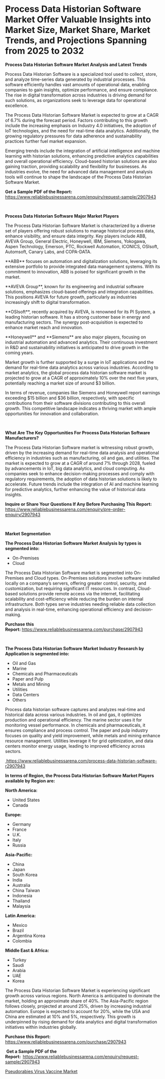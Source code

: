 <p><h1>Process Data Historian Software Market Offer Valuable Insights into Market Size, Market Share, Market Trends, and Projections Spanning from 2025 to 2032</h1></p><p><strong>Process Data Historian Software Market Analysis and Latest Trends</strong></p>
<p><p>Process Data Historian Software is a specialized tool used to collect, store, and analyze time-series data generated by industrial processes. This software efficiently handles vast amounts of operational data, enabling companies to gain insights, optimize performance, and ensure compliance. The rise in digital transformation across industries is driving demand for such solutions, as organizations seek to leverage data for operational excellence.</p><p>The Process Data Historian Software Market is expected to grow at a CAGR of 6.7% during the forecast period. Factors contributing to this growth include the increasing emphasis on Industry 4.0 initiatives, the adoption of IoT technologies, and the need for real-time data analytics. Additionally, the growing regulatory pressures for data adherence and sustainability practices further fuel market expansion. </p><p>Emerging trends include the integration of artificial intelligence and machine learning with historian solutions, enhancing predictive analytics capabilities and overall operational efficiency. Cloud-based historian solutions are also gaining traction, providing scalability and flexibility for businesses. As industries evolve, the need for advanced data management and analysis tools will continue to shape the landscape of the Process Data Historian Software Market.</p></p>
<p><strong>Get a Sample PDF of the Report:&nbsp;</strong> <a href="https://www.reliablebusinessarena.com/enquiry/request-sample/2907943?utm_campaign=2488&utm_medium=2&utm_source=Github&utm_content=ia&utm_term=12032025&utm_id=process-data-historian-software">https://www.reliablebusinessarena.com/enquiry/request-sample/2907943</a></p>
<p>&nbsp;</p>
<p><strong>Process Data Historian Software Major Market Players</strong></p>
<p><p>The Process Data Historian Software Market is characterized by a diverse set of players offering robust solutions to manage historical process data, enhance visibility, and ensure data integrity. Key players include ABB, AVEVA Group, General Electric, Honeywell, IBM, Siemens, Yokogawa, Aspen Technology, Emerson, PTC, Rockwell Automation, ICONICS, OSIsoft, Automsoft, Canary Labs, and COPA-DATA.</p><p>**ABB** focuses on automation and digitalization solutions, leveraging its extensive portfolio to provide integrated data management systems. With its commitment to innovation, ABB is poised for significant growth in the market.</p><p>**AVEVA Group**, known for its engineering and industrial software solutions, emphasizes cloud-based offerings and integration capabilities. This positions AVEVA for future growth, particularly as industries increasingly shift to digital transformation.</p><p>**OSIsoft**, recently acquired by AVEVA, is renowned for its PI System, a leading historian software. It has a strong customer base in energy and manufacturing sectors. The synergy post-acquisition is expected to enhance market reach and innovation.</p><p>**Honeywell** and **Siemens** are also major players, focusing on industrial automation and advanced analytics. Their continuous investment in R&D and sustainability initiatives is anticipated to drive growth in the coming years.</p><p>Market growth is further supported by a surge in IoT applications and the demand for real-time data analytics across various industries. According to market analytics, the global process data historian software market is projected to grow at a CAGR of approximately 10% over the next five years, potentially reaching a market size of around $3 billion.</p><p>In terms of revenue, companies like Siemens and Honeywell report earnings exceeding $15 billion and $36 billion, respectively, with specific contributions from their software divisions contributing to this overall growth. This competitive landscape indicates a thriving market with ample opportunities for innovation and collaboration.</p></p>
<p>&nbsp;</p>
<p><strong>What Are The Key Opportunities For Process Data Historian Software Manufacturers?</strong></p>
<p><p>The Process Data Historian Software market is witnessing robust growth, driven by the increasing demand for real-time data analysis and operational efficiency in industries such as manufacturing, oil and gas, and utilities. The market is expected to grow at a CAGR of around 7% through 2028, fueled by advancements in IoT, big data analytics, and cloud computing. As companies seek to enhance decision-making processes and comply with regulatory requirements, the adoption of data historian solutions is likely to accelerate. Future trends include the integration of AI and machine learning for predictive analytics, further enhancing the value of historical data insights.</p></p>
<p><strong>Inquire or Share Your Questions If Any Before Purchasing This Report:</strong> <a href="https://www.reliablebusinessarena.com/enquiry/pre-order-enquiry/2907943?utm_campaign=2488&utm_medium=2&utm_source=Github&utm_content=ia&utm_term=12032025&utm_id=process-data-historian-software">https://www.reliablebusinessarena.com/enquiry/pre-order-enquiry/2907943</a></p>
<p>&nbsp;</p>
<p><strong>Market Segmentation</strong></p>
<p><strong>The Process Data Historian Software Market Analysis by types is segmented into:</strong></p>
<p><ul><li>On-Premises</li><li>Cloud</li></ul></p>
<p><p>The Process Data Historian Software market is segmented into On-Premises and Cloud types. On-Premises solutions involve software installed locally on a company’s servers, offering greater control, security, and customization, but requiring significant IT resources. In contrast, Cloud-based solutions provide remote access via the internet, facilitating scalability and cost-efficiency while reducing the burden on internal infrastructure. Both types serve industries needing reliable data collection and analysis in real-time, enhancing operational efficiency and decision-making.</p></p>
<p><strong>Purchase this Report:&nbsp;</strong><a href="https://www.reliablebusinessarena.com/purchase/2907943?utm_campaign=2488&utm_medium=2&utm_source=Github&utm_content=ia&utm_term=12032025&utm_id=process-data-historian-software">https://www.reliablebusinessarena.com/purchase/2907943</a></p>
<p>&nbsp;</p>
<p><strong>The Process Data Historian Software Market Industry Research by Application is segmented into:</strong></p>
<p><ul><li>Oil and Gas</li><li>Marine</li><li>Chemicals and Pharmaceuticals</li><li>Paper and Pulp</li><li>Metals and Mining</li><li>Utilities</li><li>Data Centers</li><li>Others</li></ul></p>
<p><p>Process data historian software captures and analyzes real-time and historical data across various industries. In oil and gas, it optimizes production and operational efficiency. The marine sector uses it for monitoring vessel performance. In chemicals and pharmaceuticals, it ensures compliance and process control. The paper and pulp industry focuses on quality and yield improvement, while metals and mining enhance resource management. Utilities leverage it for grid optimization, and data centers monitor energy usage, leading to improved efficiency across sectors.</p></p>
<p><a href="https://www.reliablebusinessarena.com/process-data-historian-software-r2907943?utm_campaign=2488&utm_medium=2&utm_source=Github&utm_content=ia&utm_term=12032025&utm_id=process-data-historian-software">&nbsp;https://www.reliablebusinessarena.com/process-data-historian-software-r2907943</a></p>
<p><strong>In terms of Region, the Process Data Historian Software Market Players available by Region are:</strong></p>
<p>
    <p> <strong> North America: </strong>
        <ul>
            <li>United States</li>
            <li>Canada</li>
        </ul>
        </p> 
    <p> <strong> Europe: </strong>
        <ul>
            <li>Germany</li>
            <li>France</li>
            <li>U.K.</li>
            <li>Italy</li>
            <li>Russia</li>
        </ul>
        </p> 
    <p> <strong> Asia-Pacific: </strong>
        <ul>
            <li>China</li>
            <li>Japan</li>
            <li>South Korea</li>
            <li>India</li>
            <li>Australia</li>
            <li>China Taiwan</li>
            <li>Indonesia</li>
            <li>Thailand</li>
            <li>Malaysia</li>
        </ul>
        </p> 
    <p> <strong> Latin America: </strong>
        <ul>
            <li>Mexico</li>
            <li>Brazil</li>
            <li>Argentina Korea</li>
            <li>Colombia</li>
        </ul>
        </p> 
    <p> <strong> Middle East & Africa: </strong>
        <ul>
            <li>Turkey</li>
            <li>Saudi</li>
            <li>Arabia</li>
            <li>UAE</li>
            <li>Korea</li>
        </ul>
    </p>
    </p>
<p><p>The Process Data Historian Software Market is experiencing significant growth across various regions. North America is anticipated to dominate the market, holding an approximate share of 40%. The Asia-Pacific region follows closely, projected at around 25%, driven by increasing industrial automation. Europe is expected to account for 20%, while the USA and China are estimated at 10% and 5%, respectively. This growth is underpinned by rising demand for data analytics and digital transformation initiatives within industries globally.</p></p>
<p><strong>Purchase this Report: </strong><a href="https://www.reliablebusinessarena.com/purchase/2907943?utm_campaign=2488&utm_medium=2&utm_source=Github&utm_content=ia&utm_term=12032025&utm_id=process-data-historian-software">https://www.reliablebusinessarena.com/purchase/2907943</a></p>
<p>&nbsp;<strong>Get a Sample PDF of the Report:&nbsp;&nbsp;</strong><a href="https://www.reliablebusinessarena.com/enquiry/request-sample/2907943?utm_campaign=2488&utm_medium=2&utm_source=Github&utm_content=ia&utm_term=12032025&utm_id=process-data-historian-software">https://www.reliablebusinessarena.com/enquiry/request-sample/2907943</a></p>
<p><strong></strong></p>
<p><p><a href="https://github.com/angelajermaine/Market-Research-Report-List-6/blob/main/pseudorabies-virus-vaccine-market.md?utm_campaign=2488&utm_medium=2&utm_source=Github&utm_content=ia&utm_term=12032025&utm_id=process-data-historian-software">Pseudorabies Virus Vaccine Market</a></p></p>